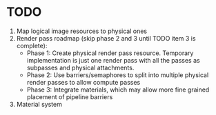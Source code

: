 # TODO
1. Map logical image resources to physical ones
2. Render pass roadmap (skip phase 2 and 3 until TODO item 3 is complete):
    - Phase 1: Create physical render pass resource. Temporary implementation is just one render pass with all the passes as subpasses and physical attachments. 
    - Phase 2: Use barriers/semaphores to split into multiple physical render passes to allow compute passes
    - Phase 3: Integrate materials, which may allow more fine grained placement of pipeline barriers
3. Material system